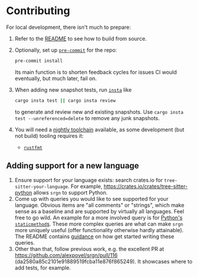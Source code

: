 # Contributing

For local development, there isn't much to prepare:

1. Refer to the [README](README.md#cargo-compile-from-source) to see how to build from
   source.
2. Optionally, set up
   [`pre-commit`](https://pre-commit.com/#3-install-the-git-hook-scripts) for the repo:

   ```bash
   pre-commit install
   ```

   Its main function is to shorten feedback cycles for issues CI would eventually, but
   much later, fail on.
3. When adding new snapshot tests, run [`insta`](https://crates.io/crates/cargo-insta)
   like

   ```bash
   cargo insta test || cargo insta review
   ```

   to generate and review new and existing snapshots. Use `cargo insta test
   --unreferenced=delete` to remove any junk snapshots.
4. You will need a [nightly
   toolchain](https://rust-lang.github.io/rustup/concepts/channels.html#working-with-nightly-rust)
   available, as some development (but not build) tooling requires it:
   - [`rustfmt`](./rustfmt.toml)

## Adding support for a new language

1. Ensure support for your language exists: search crates.io for
   `tree-sitter-your-language`. For example,
   <https://crates.io/crates/tree-sitter-python> allows `srgn` to support Python.
2. Come up with queries you would like to see supported for your language. Obvious items
   are "all comments" or "strings", which make sense as a baseline and are supported by
   virtually all languages. Feel free to go wild. An example for a more involved query
   is for [Python's
   `staticmethod`s](https://github.com/alexpovel/srgn/blob/da2580a85c2101e91889519fcba11e876f865249/src/scoping/langs/python.rs#L148-L157).
   These more complex queries are what can make `srgn` more uniquely useful (offer
   functionality otherwise hardly attainable). The README contains
   [guidance](./README.md#custom-queries) on how get started writing these queries.
3. Other than that, follow previous work, e.g. the excellent PR at
   <https://github.com/alexpovel/srgn/pull/116>
   (da2580a85c2101e91889519fcba11e876f865249). It showcases where to add tests, for
   example.

